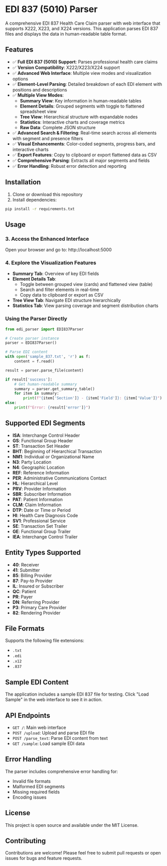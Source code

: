 # EDI 837 (5010) Parser

A comprehensive EDI 837 Health Care Claim parser with web interface that supports X222, X223, and X224 versions. This application parses EDI 837 files and displays the data in human-readable table format.

## Features

- ✅ **Full EDI 837 (5010) Support**: Parses professional health care claims
- ✅ **Version Compatibility**: X222/X223/X224 support
- ✅ **Advanced Web Interface**: Multiple view modes and visualization options
- ✅ **Element-Level Parsing**: Detailed breakdown of each EDI element with positions and descriptions
- ✅ **Multiple View Modes**: 
  - **Summary View**: Key information in human-readable tables
  - **Element Details**: Grouped segments with toggle to flattened spreadsheet view
  - **Tree View**: Hierarchical structure with expandable nodes
  - **Statistics**: Interactive charts and coverage metrics
  - **Raw Data**: Complete JSON structure
- ✅ **Advanced Search & Filtering**: Real-time search across all elements with segment and presence filters
- ✅ **Visual Enhancements**: Color-coded segments, progress bars, and interactive charts
- ✅ **Export Features**: Copy to clipboard or export flattened data as CSV
- ✅ **Comprehensive Parsing**: Extracts all major segments and fields
- ✅ **Error Handling**: Robust error detection and reporting

## Installation

1. Clone or download this repository
2. Install dependencies:
```bash
pip install -r requirements.txt
```

## Usage

### 3. Access the Enhanced Interface
Open your browser and go to: http://localhost:5000

### 4. Explore the Visualization Features
- **Summary Tab**: Overview of key EDI fields
- **Element Details Tab**: 
  - Toggle between grouped view (cards) and flattened view (table)
  - Search and filter elements in real-time
  - Copy data to clipboard or export as CSV
- **Tree View Tab**: Navigate EDI structure hierarchically
- **Statistics Tab**: View parsing coverage and segment distribution charts

### Using the Parser Directly

```python
from edi_parser import EDI837Parser

# Create parser instance
parser = EDI837Parser()

# Parse EDI content
with open('sample_837.txt', 'r') as f:
    content = f.read()

result = parser.parse_file(content)

if result['success']:
    # Get human-readable summary
    summary = parser.get_summary_table()
    for item in summary:
        print(f"{item['Section']} - {item['Field']}: {item['Value']}")
else:
    print(f"Error: {result['error']}")
```

## Supported EDI Segments

- **ISA**: Interchange Control Header
- **GS**: Functional Group Header  
- **ST**: Transaction Set Header
- **BHT**: Beginning of Hierarchical Transaction
- **NM1**: Individual or Organizational Name
- **N3**: Party Location
- **N4**: Geographic Location
- **REF**: Reference Information
- **PER**: Administrative Communications Contact
- **HL**: Hierarchical Level
- **PRV**: Provider Information
- **SBR**: Subscriber Information
- **PAT**: Patient Information
- **CLM**: Claim Information
- **DTP**: Date or Time or Period
- **HI**: Health Care Diagnosis Code
- **SV1**: Professional Service
- **SE**: Transaction Set Trailer
- **GE**: Functional Group Trailer
- **IEA**: Interchange Control Trailer

## Entity Types Supported

- **40**: Receiver
- **41**: Submitter
- **85**: Billing Provider
- **87**: Pay-to Provider
- **IL**: Insured or Subscriber
- **QC**: Patient
- **PR**: Payer
- **DN**: Referring Provider
- **P3**: Primary Care Provider
- **82**: Rendering Provider

## File Formats

Supports the following file extensions:
- `.txt`
- `.edi`
- `.x12`
- `.837`

## Sample EDI Content

The application includes a sample EDI 837 file for testing. Click "Load Sample" in the web interface to see it in action.

## API Endpoints

- `GET /`: Main web interface
- `POST /upload`: Upload and parse EDI file
- `POST /parse_text`: Parse EDI content from text
- `GET /sample`: Load sample EDI data

## Error Handling

The parser includes comprehensive error handling for:
- Invalid file formats
- Malformed EDI segments
- Missing required fields
- Encoding issues

## License

This project is open source and available under the MIT License.

## Contributing

Contributions are welcome! Please feel free to submit pull requests or open issues for bugs and feature requests.